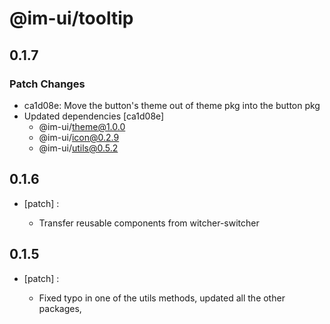 # @im-ui/tooltip

## 0.1.7

### Patch Changes

- ca1d08e: Move the button's theme out of theme pkg into the button pkg
- Updated dependencies [ca1d08e]
  - @im-ui/theme@1.0.0
  - @im-ui/icon@0.2.9
  - @im-ui/utils@0.5.2

## 0.1.6

- [patch] :

  - Transfer reusable components from witcher-switcher

## 0.1.5

- [patch] :

  - Fixed typo in one of the utils methods, updated all the other packages,
